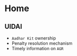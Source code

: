 # Home


## UIDAI
 
 * `Aadhar Kit` ownership
 * Penalty resolution mechanism
 * Timely information on `AGR` 

